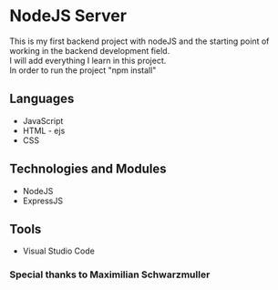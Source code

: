 # NodeJS Server

This is my first backend project with nodeJS and the starting point of working in the backend development field.
<br>
I will add everything I learn in this project.
<br>
In order to run the project "npm install"

## Languages
* JavaScript
* HTML - ejs
* CSS

## Technologies and Modules
* NodeJS
* ExpressJS

## Tools
* Visual Studio Code


### Special thanks to Maximilian Schwarzmuller